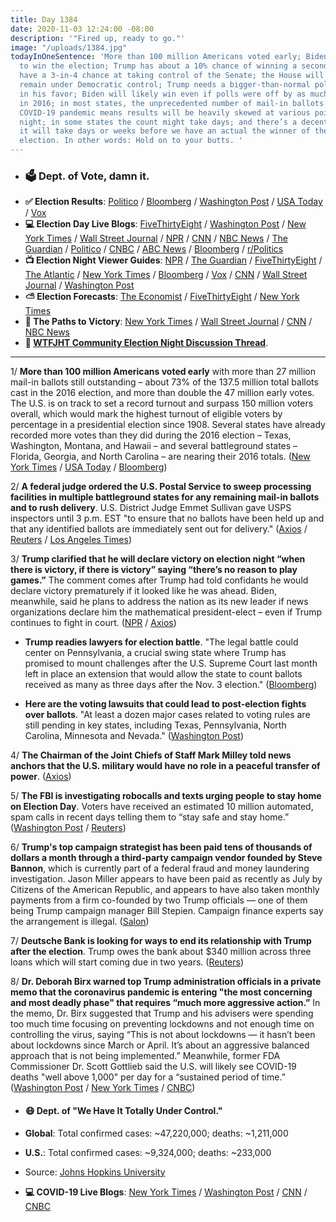 ```yaml
---
title: Day 1384
date: 2020-11-03 12:24:00 -08:00
description: '"Fired up, ready to go."'
image: "/uploads/1384.jpg"
todayInOneSentence: 'More than 100 million Americans voted early; Biden is favored
  to win the election; Trump has about a 10% chance of winning a second term; Democrats
  have a 3-in-4 chance at taking control of the Senate; the House will most likely
  remain under Democratic control; Trump needs a bigger-than-normal polling error
  in his favor; Biden will likely win even if polls were off by as much as they were
  in 2016; in most states, the unprecedented number of mail-in ballots due to the
  COVID-19 pandemic means results will be heavily skewed at various points of the
  night; in some states the count might take days; and there’s a decent chance that
  it will take days or weeks before we have an actual the winner of the presidential
  election. In other words: Hold on to your butts. '
---
```


* ### 🗳 Dept. of Vote, damn it.
* **✅ Election Results**: [Politico](https://www.politico.com/2020-election/results/) / [Bloomberg](https://www.bloomberg.com/graphics/2020-us-election-results?sref=MIBMEEoj) / [Washington Post](https://www.washingtonpost.com/elections/) / [USA Today](https://www.usatoday.com/elections/results/2020-11-03/) / [Vox](https://www.vox.com/2020/11/3/21545835/house-congress-2020-live-results)
* **💻 Election Day Live Blogs**: [FiveThirtyEight](https://fivethirtyeight.com/live-blog/2020-election-results-coverage/) / [Washington Post](https://www.washingtonpost.com/elections/2020/11/03/trump-biden-election-live-updates/) / [New York Times](https://www.nytimes.com/live/2020/11/03/us/election-day) / [Wall Street Journal](https://www.wsj.com/livecoverage/trump-biden-election-day-2020?mod=hp_theme_election-2020-ribbon) / [NPR](https://apps.npr.org/liveblogs/20201103-election/) / [CNN](https://www.cnn.com/politics/live-news/election-results-and-news-11-03-20/index.html) / [NBC News](https://www.nbcnews.com/politics/2020-election/live-blog/election-day-2020-live-updates-n1245892) / [The Guardian](https://www.theguardian.com/us-news/live/2020/nov/02/us-election-day-2020-live-updates-president-donald-trump-joe-biden-latest-presidential-election-news-polls-update) / [Politico](https://www.politico.com/live-news-updates/2020/11/03/online-election-coverage-2020-results-polls-reaction-201103) / [CNBC](https://www.cnbc.com/2020/11/03/election-2020-live-results-updates-trump-biden.html) / [ABC News](https://abcnews.go.com/Politics/live-updates/2020-election-campaign-vote/?id=73960714) / [Bloomberg](https://www.bloomberg.com/news/articles/2020-11-03/polls-open-with-almost-100-million-votes-cast-election-update?srnd=premium&sref=MIBMEEoj) / [r/Politics](https://www.reddit.com/live/15wqfyqc0nrr8)
* **📺 Election Night Viewer Guides**: [NPR](https://www.npr.org/2020/11/03/929740947/election-night-viewers-guide-why-you-may-need-to-be-patient) / [The Guardian](https://www.theguardian.com/us-news/2020/nov/03/us-election-2020-presidential-what-time-results-guide-night) / [FiveThirtyEight](https://projects.fivethirtyeight.com/election-results-timing/) / [The Atlantic](https://www.theatlantic.com/ideas/archive/2020/11/2020-election-night-cheat-sheet/616969/) / [New York Times](https://www.nytimes.com/interactive/2020/upshot/vote-counting-today-polls-election.html) / [Bloomberg](https://www.bloomberg.com/news/articles/2020-11-02/your-hour-by-hour-guide-to-an-election-night-like-none-before?sref=MIBMEEoj) / [Vox](https://www.vox.com/2020/11/3/21546701/election-poll-closing-times-results-watch) / [CNN](https://www.cnn.com/2020/11/03/politics/2020-election-day-guide/index.html) / [Wall Street Journal](https://www.wsj.com/articles/election-night-what-to-watch-for-in-key-races-11604323800?mod=hp_theme_election-2020-ribbon) / [Washington Post](https://www.washingtonpost.com/politics/2020/11/03/election-day-faq/)
* **⛅️ Election Forecasts**: [The Economist](https://projects.economist.com/us-2020-forecast/president) / [FiveThirtyEight](https://projects.fivethirtyeight.com/2020-election-forecast/?cid=rrpromo) / [New York Times](https://www.nytimes.com/live/2020/presidential-polls-trump-biden)
* **🎲 The Paths to Victory**: [New York Times](https://www.nytimes.com/interactive/2020/us/elections/battleground-states-polls.html?action=click&pgtype=Article&state=default&module=styln-elections-2020&region=TOP_BANNER&context=storyline_menu_recirc) / [Wall Street Journal](https://www.wsj.com/graphics/the-paths-to-victory/?mod=hp_theme_election-2020-ribbon) / [CNN](https://www.cnn.com/election/2020/electoral-college-interactive-maps) / [NBC News](https://www.nbcnews.com/specials/road-to-270-2020/)
* **💬 [WTFJHT Community Election Night Discussion Thread](https://talk.whatthefuckjusthappenedtoday.com/t/the-latest-tuesday-november-3-election-day-thread/6066)**.

---

1/ **More than 100 million Americans voted early** with more than 27 million mail-in ballots still outstanding – about 73% of the 137.5 million total ballots cast in the 2016 election, and more than double the 47 million early votes. The U.S. is on track to set a record turnout and surpass 150 million voters overall, which would mark the highest turnout of eligible voters by percentage in a presidential election since 1908. Several states have already recorded more votes than they did during the 2016 election – Texas, Washington, Montana, and Hawaii – and several battleground states – Florida, Georgia, and North Carolina – are nearing their 2016 totals. ([New York Times](https://www.nytimes.com/2020/11/02/us/politics/a-staggering-100-million-americans-voted-early-suggesting-a-record-turnout.html) / [USA Today](https://www.usatoday.com/story/news/politics/elections/2020/11/03/voter-turnout-2020-early-voting-tops-100-million/6133004002/) / [Bloomberg](https://www.bloomberg.com/news/articles/2020-11-03/early-voting-passes-100-million-ballots-75-of-2016-turnout?sref=MIBMEEoj))

2/ **A federal judge ordered the U.S. Postal Service to sweep processing facilities in multiple battleground states for any remaining mail-in ballots and to rush delivery**. U.S. District Judge Emmet Sullivan gave USPS inspectors until 3 p.m. EST "to ensure that no ballots have been held up and that any identified ballots are immediately sent out for delivery." ([Axios](https://www.axios.com/judge-order-usps-sweep-mail-in-ballots-election-f8c0dc13-54b7-40a6-a725-fbf1d06900c9.html) / [Reuters](https://uk.reuters.com/article/uk-usa-election-post-offi/u-s-judge-orders-sweep-for-any-outstanding-ballots-at-some-postal-facilities-idUKKBN27J2DK) / [Los Angeles Times](https://www.latimes.com/california/story/2020-11-03/judge-orders-sweep-of-postal-facilities-for-leftover-ballots))

3/ **Trump clarified that he will declare victory on election night “when there is victory, if there is victory” saying “there’s no reason to play games.”** The comment comes after Trump had told confidants he would declare victory prematurely if it looked like he was ahead. Biden, meanwhile, said he plans to address the nation as its new leader if news organizations declare him the mathematical president-elect – even if Trump continues to fight in court. ([NPR](https://apps.npr.org/liveblogs/20201103-election/#trump-will-declare-victory-when-27) / [Axios](https://www.axios.com/biden-transition-plan-election-day-65caa1f6-886e-42cd-b205-5ee8f89941f2.html))

* **Trump readies lawyers for election battle**. "The legal battle could center on Pennsylvania, a crucial swing state where Trump has promised to mount challenges after the U.S. Supreme Court last month left in place an extension that would allow the state to count ballots received as many as three days after the Nov. 3 election." ([Bloomberg](https://www.bloomberg.com/news/articles/2020-11-03/trump-readies-lawyers-for-election-battle-led-by-ex-pence-aide?srnd=premium&sref=MIBMEEoj))

* **Here are the voting lawsuits that could lead to post-election fights over ballots**. "At least a dozen major cases related to voting rules are still pending in key states, including Texas, Pennsylvania, North Carolina, Minnesota and Nevada." ([Washington Post](https://www.washingtonpost.com/politics/2020/11/03/voting-lawsuits-ballot-counting/))

4/ **The Chairman of the Joint Chiefs of Staff Mark Milley told news anchors that the U.S. military would have no role in a peaceful transfer of power**.  ([Axios](https://www.axios.com/milley-tv-anchors-call-military-no-election-role-1570714a-3532-4102-8f24-69fbd2d375e2.html))

5/ **The FBI is investigating robocalls and texts urging people to stay home on Election Day**. Voters have received an estimated 10 million automated, spam calls in recent days telling them to “stay safe and stay home.” ([Washington Post](https://www.washingtonpost.com/technology/2020/11/03/robocall-election-day/) / [Reuters](https://www.reuters.com/article/us-usa-election-cyber-idUSKBN27J1R4))

6/ **Trump's top campaign strategist has been paid tens of thousands of dollars a month through a third-party campaign vendor founded by Steve Bannon**, which is currently part of a federal fraud and money laundering investigation. Jason Miller appears to have been paid as recently as July by Citizens of the American Republic, and appears to have also taken monthly payments from a firm co-founded by two Trump officials — one of them being Trump campaign manager Bill Stepien. Campaign finance experts say the arrangement is illegal. ([Salon](https://www.salon.com/2020/11/03/trumps-top-campaign-strategist-jason-miller-is-hiding-payments-from-steve-bannon/))

7/ **Deutsche Bank is looking for ways to end its relationship with Trump after the election**. Trump owes the bank about $340 million across three loans which will start coming due in two years. ([Reuters](https://www.reuters.com/article/us-usa-election-deutsche-bank-exclusive-idUSKBN27J0G0))

8/ **Dr. Deborah Birx warned top Trump administration officials in a private memo that the coronavirus pandemic is entering "the most concerning and most deadly phase" that requires “much more aggressive action.”** In the memo, Dr. Birx suggested that Trump and his advisers were spending too much time focusing on preventing lockdowns and not enough time on controlling the virus, saying “This is not about lockdowns — it hasn’t been about lockdowns since March or April. It’s about an aggressive balanced approach that is not being implemented.” Meanwhile, former FDA Commissioner Dr. Scott Gottlieb said the U.S. will likely see COVID-19 deaths "well above 1,000" per day for a “sustained period of time.” ([Washington Post](https://www.washingtonpost.com/health/2020/11/02/deborah-birx-covid-trump/) / [New York Times](https://www.nytimes.com/2020/11/03/us/politics/birx-coronavirus-trump.html) / [CNBC](https://www.cnbc.com/2020/11/03/dr-scott-gottlieb-warns-of-period-of-1000-us-covid-deaths-per-day.html))

* #### 😷 Dept. of "We Have It Totally Under Control."

* **Global**: Total confirmed cases: \~47,220,000; deaths: \~1,211,000

* **U.S.**: Total confirmed cases: \~9,324,000; deaths: \~233,000

* Source: [Johns Hopkins University](https://coronavirus.jhu.edu/map.html)

* **💻 COVID-19 Live Blogs**: [New York Times](https://www.nytimes.com/live/2020/11/03/world/covid-19-coronavirus-updates) / [Washington Post](https://www.washingtonpost.com/nation/2020/11/03/covid-coronavirus-updates/) / [CNN](https://www.cnn.com/world/live-news/coronavirus-pandemic-11-03-20-intl/index.html) / [CNBC](https://www.cnbc.com/2020/11/03/coronavirus-live-updates.html)